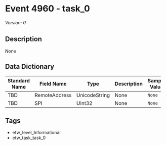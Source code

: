 # Event 4960 - task_0
###### Version: 0

## Description
None

## Data Dictionary
|Standard Name|Field Name|Type|Description|Sample Value|
|---|---|---|---|---|
|TBD|RemoteAddress|UnicodeString|None|`None`|
|TBD|SPI|UInt32|None|`None`|

## Tags
* etw_level_Informational
* etw_task_task_0